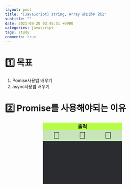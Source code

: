 ```yaml
---
layout: post
title: "[JavaScript] string, Array 관련함수 연습"
subtitle: ""
date: 2021-08-20 03:45:51 +0900
categories: javascript
tags: study
comments: true
---
```


<h1>1️⃣ 목표</h1>
<kline></kline>

1. Pomise사용법 배우기
2. async사용법 배우기

<h1>2️⃣ Promise를 사용해야되는 이유</h1>

<div class="A-20_out">
	<h3 id="A-20_title">출력</h3>
	<div id="A-20_btn">
		<button id="corn"> 🌽 </button>
		<button id="potato"> 🥔 </button>
		<button id="apple"> 🍎 </button>
	</div>
	<div id="out">
		<span id="base" class="hidden">getting food...<br></span>
		<!--corn-->
		<span id="c1" class="hidden">cooking...<br></span>
		<span id="c2" class="hidden">success!<br>🌽 => 🍿</span>
		<!--potato-->
		<span id="p1" class="hidden">cooking...<br></span>
		<span id="p2" class="hidden">fail...<br>🥔 => ❌</span>
		<!--apple-->
		<span id="a1" class="hidden">Error: no food available<br></span>
	</div>
</div>

<script>
	const Form = document.querySelector(".A-20_out");
	const outForm = document.querySelector(".A-20_out #out");
	const cornButton = Form.querySelector("#corn");
	const potatoButton = Form.querySelector("#potato");
	const appleButton = Form.querySelector("#apple");
	const base = document.querySelector(".A-20_out #out #base");
	const corn1 = document.querySelector(".A-20_out #out #c1");
	const corn2 = document.querySelector(".A-20_out #out #c2");
	const potato1 = document.querySelector(".A-20_out #out #p1");
	const potato2 = document.querySelector(".A-20_out #out #p2");
	const apple1 = document.querySelector(".A-20_out #out #a1");
	let timer1;
	let timer2;


	function addHidden() {
		clearTimeout(timer1);
		clearTimeout(timer2);
		corn1.classList.add("hidden");
		corn2.classList.add("hidden");
		potato1.classList.add("hidden");
		potato2.classList.add("hidden");
		apple1.classList.add("hidden");
	}

	function inputCorn() {
		addHidden();
		base.classList.remove("hidden");
		timer1 = setTimeout(() => {
			corn1.classList.remove("hidden");
		}, 2000);
		timer2 = setTimeout(() => {
			corn2.classList.remove("hidden");
		}, 4000);
	}

	function inputPotato() {
		addHidden();
		base.classList.remove("hidden");
		timer1 = setTimeout(() => {
			potato1.classList.remove("hidden");
		}, 2000);
		timer2 = setTimeout(() => {
			potato2.classList.remove("hidden");
		}, 4000);
	}

	function inputApple() {
		addHidden();
		base.classList.remove("hidden");
		timer1 = setTimeout(() => {
			apple1.classList.remove("hidden");
		}, 2000);
	}

	cornButton.addEventListener("click", inputCorn);
	potatoButton.addEventListener("click", inputPotato);
	appleButton.addEventListener("click", inputApple);
</script>

<style>
	.A-20_out {
	  display: flex;
	  align-items: center;
	  flex-direction: column;
	}
	.A-20_out #out {
	  padding-left: 6px;
	  color: white;
	  width: 50%;
	  height: 140px;
	  background-color: rgb(42, 44, 48);
	}

	#A-20_title {
	  padding-left: 3px;
	  padding-right: 3px;
	  width: 50%;
	  margin: 0px;
	  text-align: center;
	  background-color: rgb(183, 252, 73);
	}

	#A-20_btn {
	  display: flex;
  	  justify-content: space-around;
	  padding-left: 3px;
	  padding-right: 3px;
	  background-color: rgb(200, 229, 186);
	  width: 50%;
	}

	.A-20_out button {
	  font-size: 30px;
	  margin-left: 10px;
	  margin-right: 10px;
	  background-color: transparent;
	  border: none;
	  outline: none;
	  cursor: pointer;
	  transition: transform 300ms ease;
	}

	.A-20_out button:hover {
	  transform: scale(1.2);
	}

	.hidden {
	  display: none;
	}
</style>

